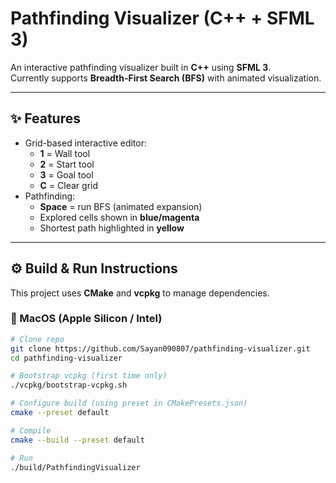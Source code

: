 # Pathfinding Visualizer (C++ + SFML 3)

An interactive pathfinding visualizer built in **C++** using **SFML 3**.  
Currently supports **Breadth-First Search (BFS)** with animated visualization.  

---

## ✨ Features
- Grid-based interactive editor:
  - **1** = Wall tool  
  - **2** = Start tool  
  - **3** = Goal tool  
  - **C** = Clear grid  
- Pathfinding:
  - **Space** = run BFS (animated expansion)  
  - Explored cells shown in **blue/magenta**  
  - Shortest path highlighted in **yellow**

---

## ⚙️ Build & Run Instructions

This project uses **CMake** and **vcpkg** to manage dependencies.

### 🔹 MacOS (Apple Silicon / Intel)
```bash
# Clone repo
git clone https://github.com/Sayan090807/pathfinding-visualizer.git
cd pathfinding-visualizer

# Bootstrap vcpkg (first time only)
./vcpkg/bootstrap-vcpkg.sh

# Configure build (using preset in CMakePresets.json)
cmake --preset default

# Compile
cmake --build --preset default

# Run
./build/PathfindingVisualizer
